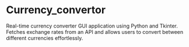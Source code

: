# Currency_convertor
Real-time currency converter GUI application using Python and Tkinter. Fetches exchange rates from an API and allows users to convert between different currencies effortlessly.
